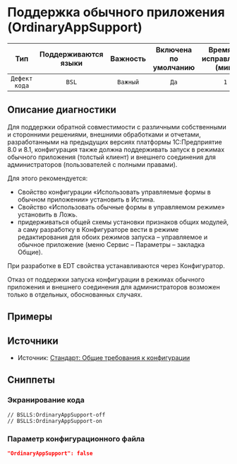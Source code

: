 # Поддержка обычного приложения (OrdinaryAppSupport)

 Тип | Поддерживаются<br>языки | Важность | Включена<br>по умолчанию | Время на<br>исправление (мин) | Тэги 
 :-: | :-: | :-: | :-: | :-: | :-: 
 `Дефект кода` | `BSL` | `Важный` | `Да` | `1` | `standard`<br>`unpredictable` 

<!-- Блоки выше заполняются автоматически, не трогать -->
## Описание диагностики
<!-- Описание диагностики заполняется вручную. Необходимо понятным языком описать смысл и схему работу -->
Для поддержки обратной совместимости с различными собственными и сторонними решениями, внешними обработками и отчетами, 
разработанными на предыдущих версиях платформы 1С:Предприятие 8.0 и 8.1, конфигурация также должна поддерживать запуск 
в режимах обычного приложения (толстый клиент) и внешнего соединения для администраторов (пользователей с полными правами). 

Для этого рекомендуется:

* Свойство конфигурации «Использовать управляемые формы в обычном приложении» установить в Истина.
* Свойство «Использовать обычные формы в управляемом режиме» установить в Ложь.
* придерживаться общей схемы установки признаков общих модулей, а саму разработку в Конфигураторе вести в режиме 
редактирования для обоих режимов запуска – управляемое и обычное приложение (меню Сервис – Параметры – закладка Общие).

При разработке в EDT свойства устанавливаются через Конфигуратор.

Отказ от поддержки запуска конфигурации в режимах обычного приложения и внешнего соединения для администраторов возможен 
только в отдельных, обоснованных случаях.

## Примеры
<!-- В данном разделе приводятся примеры, на которые диагностика срабатывает, а также можно привести пример, как можно исправить ситуацию -->

## Источники
<!-- Необходимо указывать ссылки на все источники, из которых почерпнута информация для создания диагностики -->

* Источник: [Стандарт: Общие требования к конфигурации](https://its.1c.ru/db/v8std#content:467:hdoc)

## Сниппеты

<!-- Блоки ниже заполняются автоматически, не трогать -->
### Экранирование кода

```bsl
// BSLLS:OrdinaryAppSupport-off
// BSLLS:OrdinaryAppSupport-on
```

### Параметр конфигурационного файла

```json
"OrdinaryAppSupport": false
```
